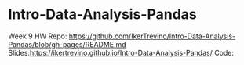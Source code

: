 # Intro-Data-Analysis-Pandas
 
Week 9 HW
Repo: https://github.com/IkerTrevino/Intro-Data-Analysis-Pandas/blob/gh-pages/README.md
Slides:https://ikertrevino.github.io/Intro-Data-Analysis-Pandas/
Code: 

